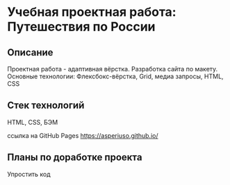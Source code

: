 # Учебная проектная работа: Путешествия по России

## Описание
Проектная работа - адаптивная вёрстка. Разработка сайта по макету. 
Основные технологии: Флексбокс-вёрстка, Grid, медиа запросы, HTML, CSS

## Стек технологий
HTML, CSS, БЭМ

ссылка на GitHub Pages
https://asperiuso.github.io/

## Планы по доработке проекта
Упростить код
